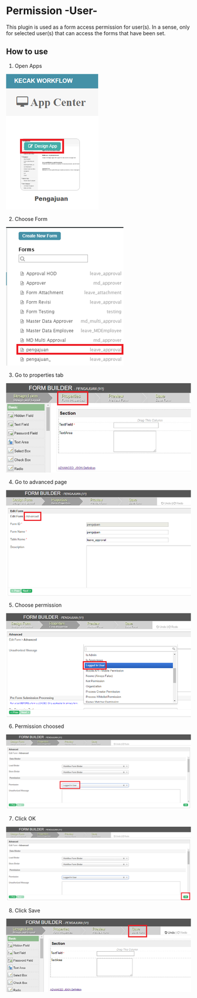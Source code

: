 # Permission -User- 

This plugin is used as a form access permission for user(s).
In a sense, only for selected user(s) that can access the forms that have been set.

## How to use

1. Open Apps

<img src="https://raw.githubusercontent.com/kinnara-digital-studio/kecak-workflow/master/docs/assets/permissionIsAdmin_openApps.png" alt="" />


2. Choose Form

<img src="https://raw.githubusercontent.com/kinnara-digital-studio/kecak-workflow/master/docs/assets/permissionIsAdmin_chooseForm.png" alt="" />


3. Go to properties tab

<img src="https://raw.githubusercontent.com/kinnara-digital-studio/kecak-workflow/master/docs/assets/permissionIsAdmin_properties.png" alt="" />


4. Go to advanced page

<img src="https://raw.githubusercontent.com/kinnara-digital-studio/kecak-workflow/master/docs/assets/permissionIsAdmin_advanced.png" alt="" />


5. Choose permission

<img src="https://raw.githubusercontent.com/kinnara-digital-studio/kecak-workflow/master/docs/assets/permissionLoggedUser_permissionChoose.png" alt="" />


6. Permission choosed

<img src="https://raw.githubusercontent.com/kinnara-digital-studio/kecak-workflow/master/docs/assets/permissionLoggedUser_permissionChoosed.png" alt="" />


7. Click OK

<img src="https://raw.githubusercontent.com/kinnara-digital-studio/kecak-workflow/master/docs/assets/permissionLoggedUser_ok.png" alt="" />


8. Click Save

<img src="https://raw.githubusercontent.com/kinnara-digital-studio/kecak-workflow/master/docs/assets/permissionIsAdmin_save.png" alt="" />


